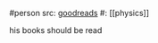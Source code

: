 #person 
src: [goodreads](https://www.goodreads.com/author/show/14253988.Jakob_Schwichtenberg) 
#: [[physics]] 

his books should be read